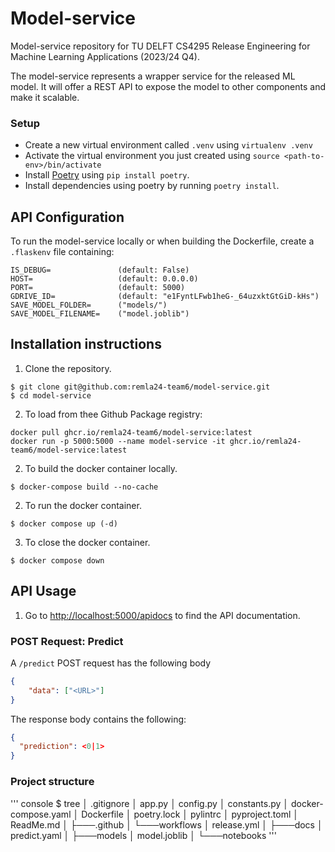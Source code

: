 # Model-service

Model-service repository for TU DELFT CS4295 Release Engineering for Machine Learning Applications (2023/24 Q4).

The model-service represents a wrapper service for the released ML model. It will offer a REST API
to expose the model to other components and make it scalable.

### Setup
- Create a new virtual environment called `.venv` using `virtualenv .venv`
- Activate the virtual environment you just created using `source <path-to-env>/bin/activate`
- Install [Poetry](https://python-poetry.org/docs/) using `pip install poetry`.
- Install dependencies using poetry by running `poetry install`.

## API Configuration
To run the model-service locally or when building the Dockerfile, create a `.flaskenv` file containing:

``` file
IS_DEBUG=               (default: False)
HOST=                   (default: 0.0.0.0)
PORT=                   (default: 5000)
GDRIVE_ID=              (default: "e1FyntLFwb1heG-_64uzxktGtGiD-kHs")
SAVE_MODEL_FOLDER=      ("models/")
SAVE_MODEL_FILENAME=    ("model.joblib")
```

## Installation instructions

1. Clone the repository.

```
$ git clone git@github.com:remla24-team6/model-service.git
$ cd model-service
```

2. To load from thee Github Package registry:

``` console
docker pull ghcr.io/remla24-team6/model-service:latest
docker run -p 5000:5000 --name model-service -it ghcr.io/remla24-team6/model-service:latest
```

2. To build the docker container locally.

```
$ docker-compose build --no-cache
```

2. To run the docker container.

```
$ docker compose up (-d)
```

3. To close the docker container.

```
$ docker compose down
```

## API Usage

1. Go to [http://localhost:5000/apidocs](http://localhost:5000/apidocs) to find the API documentation.

### POST Request: Predict
A `/predict` POST request has the following body 

``` json
{
    "data": ["<URL>"]
}
```
The response body contains the following:

``` json
{
  "prediction": <0|1>
}
```


### Project structure
''' console
$ tree
│   .gitignore
│   app.py
│   config.py
│   constants.py
│   docker-compose.yaml
│   Dockerfile
│   poetry.lock
│   pylintrc
│   pyproject.toml
│   ReadMe.md
│
├───.github
│   └───workflows
│           release.yml
│
├───docs
│       predict.yaml
│
├───models
│       model.joblib
│
└───notebooks
'''